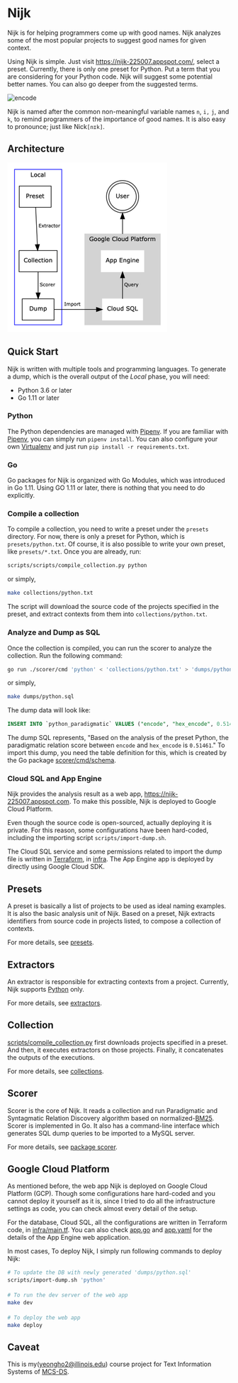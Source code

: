 # Nijk
Nijk is for helping programmers come up with good names.
Nijk analyzes some of the most popular projects to suggest good names for given context.

Using Nijk is simple. Just visit https://nijk-225007.appspot.com/, select a preset.
Currently, there is only one preset for Python.
Put a term that you are considering for your Python code.
Nijk will suggest some potential better names. You can also go deeper from the suggested terms.

![encode](file:static/encode.png)

Nijk is named after the common non-meaningful variable names `n`, `i,` `j`, and `k`, to remind
programmers of the importance of good names. It is also easy to pronounce; just like Nick`[nɪk]`.

## Architecture
![Architecture](static/architecture.png)


## Quick Start
Nijk is written with multiple tools and programming languages.
To generate a dump, which is the overall output of the *Local* phase, you will need:
- Python 3.6 or later
- Go 1.11 or later

### Python
The Python dependencies are managed with [Pipenv].
If you are familiar with [Pipenv], you can simply run `pipenv install`.
You can also configure your own [Virtualenv] and just run `pip install -r requirements.txt`.

### Go
Go packages for Nijk is organized with Go Modules, which was introduced in Go 1.11.
Using GO 1.11 or later, there is nothing that you need to do explicitly.

### Compile a collection
To compile a collection, you need to write a preset under the `presets` directory.
For now, there is only a preset for Python, which is `presets/python.txt`.
Of course, it is also possible to write your own preset, like `presets/*.txt`.
Once you are already, run:
```sh
scripts/scripts/compile_collection.py python
```

or simply,

```sh
make collections/python.txt
```

The script will download the source code of the projects specified in the preset, and
extract contexts from them into `collections/python.txt`.

### Analyze and Dump as SQL
Once the collection is compiled, you can run the scorer to analyze the collection.
Run the following command:

```sh
go run ./scorer/cmd 'python' < 'collections/python.txt' > 'dumps/python.sql'
```

or simply,
```sh
make dumps/python.sql
```

The dump data will look like:
```sql
INSERT INTO `python_paradigmatic` VALUES ("encode", "hex_encode", 0.51461);
```

The dump SQL represents, "Based on the analysis of the preset Python, the paradigmatic relation score between `encode` and
 `hex_encode`  is `0.51461`." To import this dump, you need the table definition for this, which is created by
the Go package [scorer/cmd/schema](https://godoc.org/github.com/yeonghoey/nijk/scorer/cmd/schema).

### Cloud SQL and App Engine
Nijk provides the analysis result as a web app, https://nijk-225007.appspot.com.
To make this possible, Nijk is deployed to Google Cloud Platform.

Even though the source code is open-sourced, actually deploying it is private.
For this reason, some configurations have been hard-coded, including the importing script `scripts/import-dump.sh`.

The Cloud SQL service and some permissions related to import the dump file is written in [Terraform], in [infra](infra).
The App Engine app is deployed by directly using Google Cloud SDK.

## Presets
A preset is basically a list of projects to be used as ideal naming examples.
It is also the basic analysis unit of Nijk.
Based on a preset, Nijk extracts identifiers from source code in projects listed, to compose a collection of contexts.

For more details, see [presets](presets).

## Extractors
An extractor is responsible for extracting contexts from a project.
Currently, Nijk supports [Python](extractors/py/run) only.


For more details, see [extractors](extractors).

## Collection
[scripts/compile_collection.py](scripts/compile_collection.py) first downloads projects specified in a preset.
And then, it executes extractors on those projects. Finally, it concatenates the outputs of the executions. 

For more details, see [collections](collections).

## Scorer
Scorer is the core of Nijk. It reads a collection and run Paradigmatic and Syntagmatic Relation Discovery algorithm based on normalized-[BM25](https://en.wikipedia.org/wiki/Okapi_BM25).
Scorer is implemented in Go. It also has a command-line interface which generates SQL dump queries to be imported to a MySQL server.

For more details, see [package scorer](https://godoc.org/github.com/yeonghoey/nijk/scorer).

## Google Cloud Platform
As mentioned before, the web app Nijk is deployed on Google Cloud Platform (GCP).
Though some configurations hare hard-coded and you cannot deploy it yourself as it is,
since I tried to do all the infrastructure settings as code, you can check almost every detail of the setup.

For the database, Cloud SQL, all the configurations are written in Terraform code, in [infra/main.tf](infra/main.tf).
You can also check [app.go](app.go) and [app.yaml](app.yaml) for the details of the App Engine web application.

In most cases, To deploy Nijk, I simply run following commands to deploy Nijk:

```sh
# To update the DB with newly generated 'dumps/python.sql'
scripts/import-dump.sh 'python'

# To run the dev server of the web app
make dev

# To deploy the web app
make deploy
```

## Caveat

This is my(yeongho2@illinois.edu) course project for
Text Information Systems of [MCS-DS](https://cs.illinois.edu/academics/graduate/professional-mcs-program/online-master-computer-science-data-science).


[Pipenv]: https://pipenv.readthedocs.io/en/latest/.
[Virtualenv]: https://virtualenv.pypa.io/en/latest/
[Terraform]: http://terraform.io
